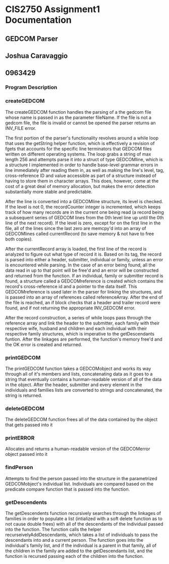 
#  CIS2750 Assignment1 Documentation
## GEDCOM Parser
## Joshua Caravaggio
## 0963429



### Program Description


### createGEDCOM

The createGEDCOM function handles the parsing of a the gedcom file whose name is passed
in as the parameter fileName. If the file is not a gedcom file, the file is invalid or cannot
be opened the parser returns an INV_FILE error.	
	
The first portion of the parser's functionality revolves around a while loop that uses the
getString helper function, which is effectively a revision of fgets that accounts for the specific
line terminators that GEDCOM files written on different operating systems. The loop grabs a string 
of max length 256 and attempts parse it into a struct of type GEDCOMline, which is a structure I
implemented in order to handle base-level grammar errors in line immediately after reading them in,
as well as making the line's level, tag, cross-reference ID and value accessible as part of a structure
instead of having to store them in character arrays. This does, however, come at the cost of a great
deal of memory allocation, but makes the error detection substantially more stable and predictable.

After the line is converted into a GEDCOMline structure, its level is checked. If the level is not 0,
the recordCounter integer is incremented, which keeps track of how many records are in the current one being
read (a record being a subsequent series of GEDCOM lines from the 0th level line up until the 0th line of the
next record). If the level is zero, except for on the first line in the file, all of the lines since the last
zero are memcpy'd into an array of GEDCOMlines called currentRecord (to save memory & not have to free both 
copies). 

After the currentRecord array is loaded, the first line of the record is analyzed to figure out what 
type of record it is. Based on its tag, the record is parsed into either a header, submitter, individual or family,
unless an error is encountered while parsing. In the case of an error being found, all the data read in up to that
point will be free'd and an error will be constructed and returned from the function. If an individual, family or
submitter record is found, a structure called a GEDCOMreference is created which contains the record's cross-reference
id and a pointer to the data itself. This GEDCOMreference is used later in the parser for linking the structures,
and is passed into an array of references called referenceArray. After the end of the file is reached, an if block
checks that a header and trailer record were found, and if not returning the appropriate INV_GEDCOM error. 

After the record construction, a series of while loops pass through the reference array and link the header
to the submitter, each family with their respective wife, husband and children and each individual with their
respective family structures, which is imperative to the getDescendants funtion. After the linkages are performed,
the function's memory free'd and the OK error is created and returned.

 
### printGEDCOM

The printGEDCOM function takes a GEDCOMobject and works its way through all of it's members and lists,
concatenating data as it goes to a string that eventually contains a hunman-readable version of all of the 
data in the object. After the header, submitter and every element in the individuals and families lists 
are converted to strings and concatenated, the string is returned.


### deleteGEDCOM
	
The deleteGEDCOM function frees all of the data contained by the object that gets passed into it
	
### printERROR

Allocates and returns a human-readable version of the GEDCOMerror object passed into it
	
### findPerson

Attempts to find the person passed into the structure in the parametrized GEDCOMobject's individual list.
Individuals are compared based on the predicate compare function that is passed into the function.

### getDescendents

The getDescendents function recursively searches through the linkages of families in order to populate a 
list (intialized with a soft delete function as to not cause double frees) with all of the descendants of the
Individual passed into the function. The function calls the helper recurseivelyAddDescendants, which takes a
list of individuals to pass the descendants into and a current person. The function goes into the individual's
family list, and if the individual is a parent in that family, all of the children in the family are added to
the getDescendants list, and the function is recursed passing each of the children into the function.


	


